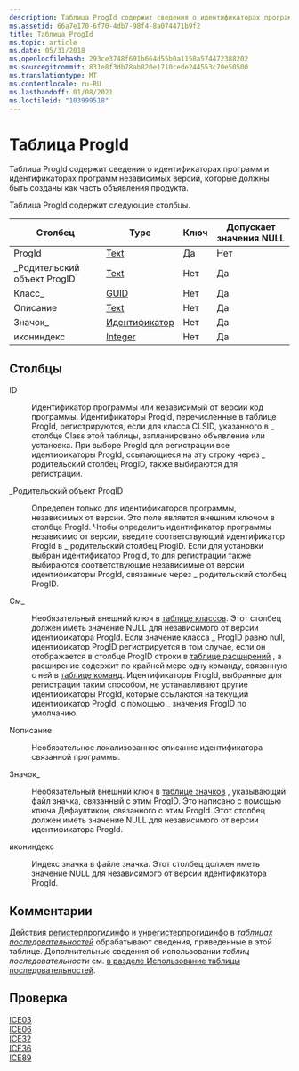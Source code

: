 ```yaml
---
description: Таблица ProgId содержит сведения о идентификаторах программ и идентификаторах программ независимых версий, которые должны быть созданы как часть объявления продукта.
ms.assetid: 66a7e170-6f70-4db7-98f4-8a074471b9f2
title: Таблица ProgId
ms.topic: article
ms.date: 05/31/2018
ms.openlocfilehash: 293ce3748f691b664d55b0a1158a574472388202
ms.sourcegitcommit: 831e8f3db78ab820e1710cede244553c70e50500
ms.translationtype: MT
ms.contentlocale: ru-RU
ms.lasthandoff: 01/08/2021
ms.locfileid: "103999518"
---
```

# <a name="progid-table"></a>Таблица ProgId

Таблица ProgId содержит сведения о идентификаторах программ и идентификаторах программ независимых версий, которые должны быть созданы как часть объявления продукта.

Таблица ProgId содержит следующие столбцы.



| Столбец         | Type                         | Ключ | Допускает значения NULL |
|----------------|------------------------------|-----|----------|
| ProgId         | [Text](text.md)             | Да   | Нет        |
| \_Родительский объект ProgID | [Text](text.md)             | Нет   | Да        |
| Класс\_        | [GUID](guid.md)             | Нет   | Да        |
| Описание    | [Text](text.md)             | Нет   | Да        |
| Значок\_         | [Идентификатор](identifier.md) | Нет   | Да        |
| икониндекс      | [Integer](integer.md)       | Нет   | Да        |



 

## <a name="columns"></a>Столбцы

<dl> <dt>

<span id="ProgId"></span><span id="progid"></span><span id="PROGID"></span>ID
</dt> <dd>

Идентификатор программы или независимый от версии код программы. Идентификаторы ProgId, перечисленные в таблице ProgId, регистрируются, если для класса CLSID, указанного в \_ столбце Class этой таблицы, запланировано объявление или установка. При выборе ProgId для регистрации все идентификаторы ProgId, ссылающиеся на эту строку через \_ родительский столбец ProgID, также выбираются для регистрации.

</dd> <dt>

<span id="ProgId_Parent"></span><span id="progid_parent"></span><span id="PROGID_PARENT"></span>\_Родительский объект ProgID
</dt> <dd>

Определен только для идентификаторов программы, независимых от версии. Это поле является внешним ключом в столбце ProgId. Чтобы определить идентификатор программы независимо от версии, введите соответствующий идентификатор ProgId в \_ родительский столбец ProgID. Если для установки выбран идентификатор ProgId, то для регистрации также выбираются соответствующие независимые от версии идентификаторы ProgId, связанные через \_ родительский столбец ProgID.

</dd> <dt>

<span id="Class_"></span><span id="class_"></span><span id="CLASS_"></span>См\_
</dt> <dd>

Необязательный внешний ключ в [таблице классов](class-table.md). Этот столбец должен иметь значение NULL для независимого от версии идентификатора ProgId. Если значение класса \_ ProgID равно null, идентификатор ProgID регистрируется в том случае, если он отображается в столбце ProgID строки в [таблице расширений](extension-table.md) , а расширение содержит по крайней мере одну команду, связанную с ней в [таблице команд](verb-table.md). Идентификаторы ProgId, выбранные для регистрации таким способом, не устанавливают другие идентификаторы ProgId, которые ссылаются на текущий идентификатор ProgId, с помощью \_ значения ProgID по умолчанию.

</dd> <dt>

<span id="Description"></span><span id="description"></span><span id="DESCRIPTION"></span>Nописание
</dt> <dd>

Необязательное локализованное описание идентификатора связанной программы.

</dd> <dt>

<span id="Icon_"></span><span id="icon_"></span><span id="ICON_"></span>Значок\_
</dt> <dd>

Необязательный внешний ключ в [таблице значков](icon-table.md) , указывающий файл значка, связанный с этим ProgID. Это написано с помощью ключа Дефаултикон, связанного с этим ProgId. Этот столбец должен иметь значение NULL для независимого от версии идентификатора ProgId.

</dd> <dt>

<span id="IconIndex"></span><span id="iconindex"></span><span id="ICONINDEX"></span>икониндекс
</dt> <dd>

Индекс значка в файле значка. Этот столбец должен иметь значение NULL для независимого от версии идентификатора ProgId.

</dd> </dl>

## <a name="remarks"></a>Комментарии

Действия [регистерпрогидинфо](registerprogidinfo-action.md) и [унрегистерпрогидинфо](unregisterprogidinfo-action.md) в [*таблицах последовательностей*](s-gly.md) обрабатывают сведения, приведенные в этой таблице. Дополнительные сведения об использовании *таблиц последовательности* см. [в разделе Использование таблицы последовательностей](using-a-sequence-table.md).

## <a name="validation"></a>Проверка

<dl>

[ICE03](ice03.md)  
[ICE06](ice06.md)  
[ICE32](ice32.md)  
[ICE36](ice36.md)  
[ICE89](ice89.md)  
</dl>

 

 



